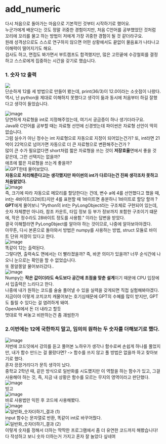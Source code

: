 # add_numeric
다시 처음으로 돌아가는 마음으로 기본적인 것부터 시작하기로 했어요.<br>
누군가에게 배운다는 것도 정말 귀중한 경험이지만, 처음 C언어를 공부했었던 것처럼 꼬리에 꼬리를 물고 하는 방법이 저에게 가장 귀중한 경험이 될 것 같더라구요.<br>
원래 성격상으로도 스스로 연구하지 않으면 어떤 상황에서도 끝없이 물음표가 나타나고 이해력이 떨어지기도 해요.<br>
검사도 하고, 면접도 봐가면서 부트캠프도 합격했지만, 많은 고민끝에 수강철회를 결정하고 스스로에게 집중하는 시간을 갖기로 했습니다.<br>

### 1. 숫자 12 출력
![](https://github.com/user-attachments/assets/0b5840e0-f1ad-45a5-a876-ba0c7d6f04d0)<br>
단순하게 12를 세 방법으로 만들어 봤는데, print(36/3)이 12.0이라는 소숫점이 나왔다.<br>
역시, 난 python을 제대로 이해하지 못했다고 생각이 듦과 동시에 처음부터 하길 잘했다고 생각이 들었습니다.<br>

![image](https://github.com/user-attachments/assets/5e5fcfca-1134-4dad-9386-11ce56d14277)<br>
당연하게 자료형을 int로 지정해주었는데, 여기서 궁금증이 하나 생기더라구요.<br>
Java와 C언어를 공부할 때는 자료형 선언에 신경썻는데 파이썬은 자료형 선언이 딱히 없습니다.<br>
그럼 실수가 아닌 정수는 int 자료형으로 자동으로 지정이 되어있는건가? 또, int라면 21억이 22억으로 넘어가면 자동으로 더 큰 자료형으로 변환해주는건가 ?<br>
많이 큰 수가 필요없다면 short처럼 짧은 자료형을 쓰는 것이 **저장효율**면에서 좋을 것 같은데, 그런 선택지는 없을까?<br>
애초에 짧은 자료형을 쓰는게 좋을까? <br>
![GPT한테 물어보았다.](https://github.com/user-attachments/assets/acc2056f-6db0-42ae-9f30-f22098fdcfd5)<br>
**자동으로 처리해준다고는 생각했지만 파이썬의 int가 다르다는건 진짜 생각조차 못하고 처음알았다.<br>**
![image](https://github.com/user-attachments/assets/d1476d83-ac6b-4408-a21a-22eab1376183)<br>
즉, 크기에 따라 자동으로 메모리를 할당한다는 건데, 변수 a에 4를 선언했다고 했을 때, int는 4바이트(32비트)지만 4를 표현할 때 1바이트면 충분하니 1바이트로 할당 할까 ? <br>
**GPT**에게 물어보니 "Python의 int는 PyLongObject라는 구조체로 구현되어 있는데, 숫자 자체뿐만 아니라, 참조 카운트, 타입 정보 등 부가 정보까지 포함한 구조이기 떄문에, 작은 정수라도 28바이트 정도를 사용함." 이라는 답변을 받았다.<br>
결국 이해할라면 PyLong0bject를 알아야 하는 것이므로, 나중에 알아보아야겠다.<br>
아무튼, 다시 본론으로 돌아와서 방법은 numpy를 사용하는 방법, struct 모듈로 바이트 단위 저장이 있다고 한다.<br>
![image](https://github.com/user-attachments/assets/06b0a232-eab0-4b57-b487-c1f106404f1d)<br>
똑같이 12는 출력된다.<br>
그렇다면, 출력속도 면에서는 더 빨라졌을까? 즉, 바꾼 의미가 있을까? 너무 순식간에 나오니 눈으로는 확인을 할 수 없었습니다.<br>
또 쫑알쫑알 물어보러갔다..<br>
![image](https://github.com/user-attachments/assets/631d7962-dd64-47f6-9815-ca06680c36fb)<br>
Numpy는 **작은 값이더라도 속도보다 공간에 초점을 맞춘 설계**이기 때문에 CPU 입장에서 입출력은 느리다고 한다.<br>
나중에 내가 원하는 코드를 술술 풀어낼 수 있을 실력을 갖게되면 직접 실험해봐야겠다.<br>
지금이야 이렇게 코치코치 캐물어보는 호기심때문에 GPT의 수혜를 많이 받지만, GPT도 틀릴 수 있다는 걸 염려하게 돼여.<br>
OpenAI에서 돈 더 내라고 할듯 <br>
멋대로 막 써놓고 비판하는건 좀 괘씸한가 <br>
### 2.이번에는 12에 국한하지 말고, 임의의 원하는 두 숫자를 더해보기로 했다.<br>
![image](https://github.com/user-attachments/assets/f20864a5-e390-4773-af4b-923d3ce3295d)<br>
저번에 코드잇에서 강의를 듣고 풀어본 노하우가 생각나 함수로써 손쉽게 하나를 풀었지만, 내가 함수 만드는 걸 몰랐다면? -> 함수를 쓰지 않고 풀 방법은 없을까 하고 찾아보기로 했다.<br>
혼자 끙끙거리다가 문득 생각이 났다.<br>
중학교 2학년 때, 같은 방식으로 일반화를 시도헀지만 이 역할을 하는 함수가 있고, 그걸 사용해야 하는 것, 즉, 지금 내 상황은 함수를 모르는 무지의 영역이라고 판단했다. <br>
![image](https://github.com/user-attachments/assets/543dccb2-17ec-4310-ab48-30440d743e06)<br> 빙고<br>
![image](https://github.com/user-attachments/assets/f4ab8cb4-6385-41e7-8bda-bdeffde7bab2)<br>
바로 사용법만 익힌 후 코드에 사용해봤다.<br>
![image](https://github.com/user-attachments/assets/262cba00-f924-4dc0-a2ff-00b2b9c5c667)<br>
![일반화_숫자더하기_결과 (1)](https://github.com/user-attachments/assets/f0ed7b05-fe2d-4709-a484-670145be9ae8)<br>
input 함수는 문자열로 반환, 똑같이 int로 바꾸어줬다.<br>
![일반화_숫자더하기_결과 (2)](https://github.com/user-attachments/assets/151d3294-5e72-4dc6-87b8-378d1f75d9e9)<br>
이렇게 숫자를 정해서 더하는 딱딱한 프로그램에서 좀 더 유연한 코드까지 해봤습니다! <br>
다 작성하고 보니 숫자 더하는거 가지고 혼자 잘 놀았다 싶네여<br>
